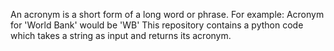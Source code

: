 An acronym is a short form of a long word or phrase. For example: Acronym for 'World Bank' would be 'WB'
This repository contains a python code which takes a string as input and returns its acronym.
